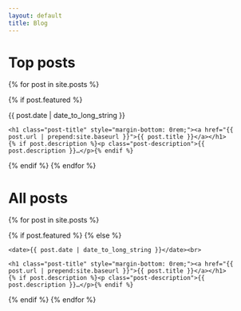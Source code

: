 ```yaml
---
layout: default
title: Blog
---
```


# Top posts

{% for post in site.posts %}

{% if post.featured %}
  <div class="post">
    <date>{{ post.date | date_to_long_string }}</date><br>

    <h1 class="post-title" style="margin-bottom: 0rem;"><a href="{{ post.url | prepend:site.baseurl }}">{{ post.title }}</a></h1>
    {% if post.description %}<p class="post-description">{{ post.description }}…</p>{% endif %}
  </div>
  {% endif %}
{% endfor %}

# All posts

{% for post in site.posts %}

{% if post.featured %}
{% else %}

  <div class="post">

    <date>{{ post.date | date_to_long_string }}</date><br>

    <h1 class="post-title" style="margin-bottom: 0rem;"><a href="{{ post.url | prepend:site.baseurl }}">{{ post.title }}</a></h1>
    {% if post.description %}<p class="post-description">{{ post.description }}…</p>{% endif %}


  </div>
  {% endif %}
{% endfor %}
